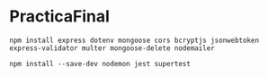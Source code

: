 # PracticaFinal

`npm install express dotenv mongoose cors bcryptjs jsonwebtoken express-validator multer mongoose-delete nodemailer`

`npm install --save-dev nodemon jest supertest`
